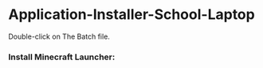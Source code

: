 # Application-Installer-School-Laptop

Double-click on The Batch file.

<h3>Install Minecraft Launcher:</h3>
